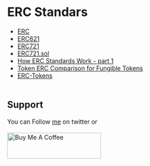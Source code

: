 # ERC Standars

- [ERC](https://eips.ethereum.org/erc )
- [ERC621](https://github.com/ethereum/EIPs/pull/621 )
- [ERC721](https://docs.openzeppelin.com/contracts/2.x/api/token/erc721)
- [ERC721.sol](https://github.com/OpenZeppelin/openzeppelin-contracts/blob/master/contracts/token/ERC721/ERC721.sol)
- [How ERC Standards Work - part 1](https://medium.com/immunefi/how-erc-standards-work-part-1-c9795803f459 )
- [Token ERC Comparison for Fungible Tokens](http://blockchainers.org/index.php/2018/02/08/token-erc-comparison-for-fungible-tokens/ )
- [ERC-Tokens](https://boxmining.com/erc-tokens/)
</br>&nbsp;

## Support
You can Follow [me](https://twitter.com/MeAsHacker_HNA) on twitter or
<br><br><a href="https://www.buymeacoffee.com/NafisiAslH" target="_blank"><img src="https://cdn.buymeacoffee.com/buttons/v2/default-yellow.png" alt="Buy Me A Coffee" style="height: 60px !important;width: 217px !important;" ></a>
